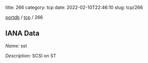 title: 266
category: tcp
date: 2022-02-10T22:46:10
slug: tcp/266

[portdb](/) / [tcp](/category/tcp.html) / 266


## IANA Data

_Name:_ sst

_Description:_ SCSI on ST

